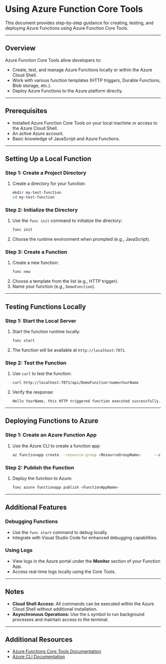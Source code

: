 
# Using Azure Function Core Tools

This document provides step-by-step guidance for creating, testing, and deploying Azure Functions using Azure Function Core Tools.

---

## Overview
Azure Function Core Tools allow developers to:
- Create, test, and manage Azure Functions locally or within the Azure Cloud Shell.
- Work with various function templates (HTTP triggers, Durable Functions, Blob storage, etc.).
- Deploy Azure Functions to the Azure platform directly.

---

## Prerequisites
- Installed Azure Function Core Tools on your local machine or access to the Azure Cloud Shell.
- An active Azure account.
- Basic knowledge of JavaScript and Azure Functions.

---

## Setting Up a Local Function

### Step 1: Create a Project Directory
1. Create a directory for your function:
   ```bash
   mkdir my-test-function
   cd my-test-function
   ```

### Step 2: Initialize the Directory
1. Use the `func init` command to initialize the directory:
   ```bash
   func init
   ```
2. Choose the runtime environment when prompted (e.g., JavaScript).

### Step 3: Create a Function
1. Create a new function:
   ```bash
   func new
   ```
2. Choose a template from the list (e.g., HTTP trigger).
3. Name your function (e.g., `DemoFunction`).

---

## Testing Functions Locally

### Step 1: Start the Local Server
1. Start the function runtime locally:
   ```bash
   func start
   ```
2. The function will be available at `http://localhost:7071`.

### Step 2: Test the Function
1. Use `curl` to test the function:
   ```bash
   curl http://localhost:7071/api/DemoFunction?name=YourName
   ```
2. Verify the response:
   ```
   Hello YourName, this HTTP triggered function executed successfully.
   ```

---

## Deploying Functions to Azure

### Step 1: Create an Azure Function App
1. Use the Azure CLI to create a function app:
   ```bash
   az functionapp create --resource-group <ResourceGroupName>      --consumption-plan-location <Location>      --runtime node      --name <FunctionAppName>      --storage-account <StorageAccountName>
   ```

### Step 2: Publish the Function
1. Deploy the function to Azure:
   ```bash
   func azure functionapp publish <FunctionAppName>
   ```

---

## Additional Features

### Debugging Functions
- Use the `func start` command to debug locally.
- Integrate with Visual Studio Code for enhanced debugging capabilities.

### Using Logs
- View logs in the Azure portal under the **Monitor** section of your Function App.
- Access real-time logs locally using the Core Tools.

---

## Notes
- **Cloud Shell Access:** All commands can be executed within the Azure Cloud Shell without additional installation.
- **Asynchronous Operations:** Use the `&` symbol to run background processes and maintain access to the terminal.

---

## Additional Resources
- [Azure Functions Core Tools Documentation](https://learn.microsoft.com/en-us/azure/azure-functions/functions-run-local)
- [Azure CLI Documentation](https://learn.microsoft.com/en-us/cli/azure/)
